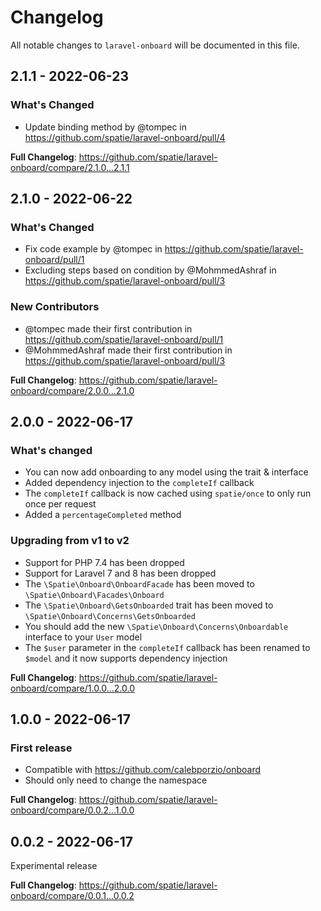 # Changelog

All notable changes to `laravel-onboard` will be documented in this file.

## 2.1.1 - 2022-06-23

### What's Changed

- Update binding method by @tompec in https://github.com/spatie/laravel-onboard/pull/4

**Full Changelog**: https://github.com/spatie/laravel-onboard/compare/2.1.0...2.1.1

## 2.1.0 - 2022-06-22

### What's Changed

- Fix code example by @tompec in https://github.com/spatie/laravel-onboard/pull/1
- Excluding steps based on condition by @MohmmedAshraf in https://github.com/spatie/laravel-onboard/pull/3

### New Contributors

- @tompec made their first contribution in https://github.com/spatie/laravel-onboard/pull/1
- @MohmmedAshraf made their first contribution in https://github.com/spatie/laravel-onboard/pull/3

**Full Changelog**: https://github.com/spatie/laravel-onboard/compare/2.0.0...2.1.0

## 2.0.0 - 2022-06-17

### What's changed

- You can now add onboarding to any model using the trait & interface
- Added dependency injection to the `completeIf` callback
- The `completeIf` callback is now cached using `spatie/once` to only run once per request
- Added a `percentageCompleted` method

### Upgrading from v1 to v2

- Support for PHP 7.4 has been dropped
- Support for Laravel 7 and 8 has been dropped
- The `\Spatie\Onboard\OnboardFacade` has been moved to `\Spatie\Onboard\Facades\Onboard`
- The `\Spatie\Onboard\GetsOnboarded` trait has been moved to `\Spatie\Onboard\Concerns\GetsOnboarded`
- You should add the new `\Spatie\Onboard\Concerns\Onboardable` interface to your `User` model
- The `$user` parameter in the `completeIf` callback has been renamed to `$model` and it now supports dependency injection

**Full Changelog**: https://github.com/spatie/laravel-onboard/compare/1.0.0...2.0.0

## 1.0.0 - 2022-06-17

### First release

- Compatible with https://github.com/calebporzio/onboard
- Should only need to change the namespace

**Full Changelog**: https://github.com/spatie/laravel-onboard/compare/0.0.2...1.0.0

## 0.0.2 - 2022-06-17

Experimental release

**Full Changelog**: https://github.com/spatie/laravel-onboard/compare/0.0.1...0.0.2

